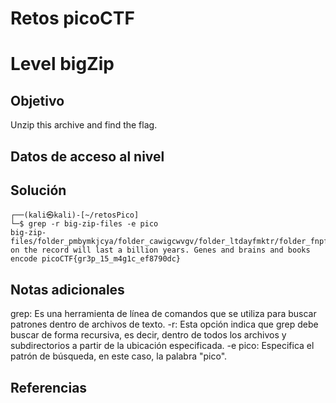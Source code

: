 # Retos picoCTF

# Level bigZip

## Objetivo
Unzip this archive and find the flag.

## Datos de acceso al nivel


## Solución

```
┌──(kali㉿kali)-[~/retosPico]
└─$ grep -r big-zip-files -e pico     
big-zip-files/folder_pmbymkjcya/folder_cawigcwvgv/folder_ltdayfmktr/folder_fnpfclfyee/whzxrpivpqld.txt:information on the record will last a billion years. Genes and brains and books encode picoCTF{gr3p_15_m4g1c_ef8790dc}
````

## Notas adicionales
grep: Es una herramienta de línea de comandos que se utiliza para buscar patrones dentro de archivos de texto.
-r: Esta opción indica que grep debe buscar de forma recursiva, es decir, dentro de todos los archivos y subdirectorios a partir de la ubicación especificada.
-e pico: Especifica el patrón de búsqueda, en este caso, la palabra "pico".


## Referencias


